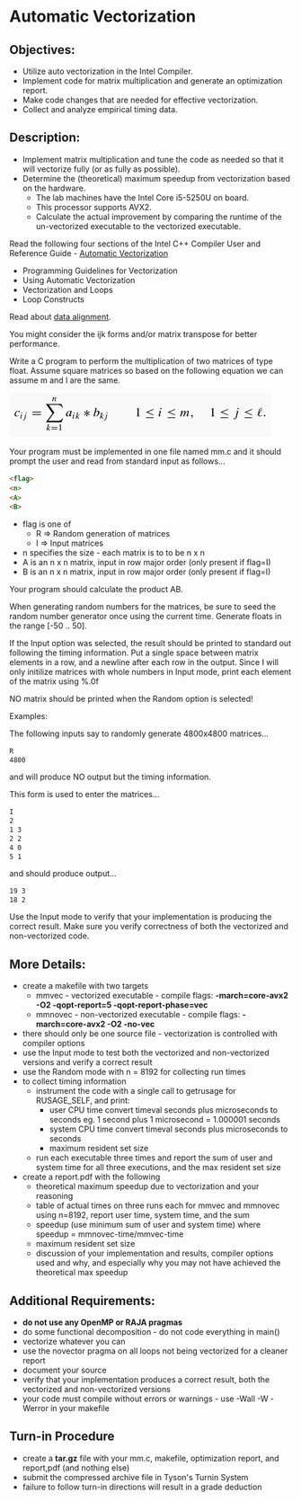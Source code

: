 # Automatic Vectorization

## Objectives:

* Utilize auto vectorization in the Intel Compiler.
* Implement code for matrix multiplication and generate an optimization report.
* Make code changes that are needed for effective vectorization.
* Collect and analyze empirical timing data.

## Description:

* Implement matrix multiplication and tune the code as needed so that it will vectorize fully (or as fully as possible).
* Determine the (theoretical) maximum speedup from vectorization based on the hardware. 
  * The lab machines have the Intel Core i5-5250U on board. 
  * This processor supports AVX2. 
  * Calculate the actual improvement by comparing the runtime of the un-vectorized executable to the vectorized executable.

Read the following four sections of the Intel C++ Compiler User and Reference Guide - [Automatic Vectorization](https://software.intel.com/en-us/cpp-compiler-developer-guide-and-reference-automatic-vectorization)

* Programming Guidelines for Vectorization
* Using Automatic Vectorization
* Vectorization and Loops
* Loop Constructs

Read about [data alignment](https://software.intel.com/en-us/articles/data-alignment-to-assist-vectorization).

You might consider the ijk forms and/or matrix transpose for better performance.

Write a C program to perform the multiplication of two matrices of type float. Assume square matrices so based on the following equation we can assume m and l are the same. 

![Matrix Math Graphic](https://github.com/csuchico-csci551/AutomaticVectorization/raw/master/eq21.gif "Matrix Math Graphic")


Your program must be implemented in one file named mm.c and it should prompt the user and read from standard input as follows...

```html
<flag>
<n> 
<A>
<B>
```
* flag is one of
  * R => Random generation of matrices
  * I => Input matrices
* n specifies the size - each matrix is to to be n x n
* A is an n x n matrix, input in row major order (only present if flag=I)
* B is an n x n matrix, input in row major order (only present if flag=I) 

Your program should calculate the product AB.

When generating random numbers for the matrices, be sure to seed the random number generator once using the current time. Generate floats in the range [-50 .. 50].

If the Input option was selected, the result should be printed to standard out following the timing information. Put a single space between matrix elements in a row, and a newline after each row in the output. Since I will only initilize matrices with whole numbers in Input mode, print each element of the matrix using %.0f

NO matrix should be printed when the Random option is selected!

Examples:

The following inputs say to randomly generate 4800x4800 matrices...

```
R 
4800
```

and will produce NO output but the timing information.

This form is used to enter the matrices...

```
I 
2 
1 3 
2 2
4 0 
5 1
```

and should produce output...

```
19 3
18 2
```

Use the Input mode to verify that your implementation is producing the correct result. Make sure you verify correctness of both the vectorized and non-vectorized code.

## More Details:

* create a makefile with two targets
  * mmvec - vectorized executable - compile flags: **-march=core-avx2 -O2 -qopt-report=5 -qopt-report-phase=vec**
  * mmnovec - non-vectorized executable - compile flags: **-march=core-avx2 -O2 -no-vec**
* there should only be one source file - vectorization is controlled with compiler options
* use the Input mode to test both the vectorized and non-vectorized versions and verify a correct result
* use the Random mode with n = 8192 for collecting run times
* to collect timing information
  * instrument the code with a single call to getrusage for RUSAGE_SELF, and print:
    * user CPU time 
      convert timeval seconds plus microseconds to seconds
      eg. 1 second plus 1 microsecond = 1.000001 seconds
    * system CPU time 
      convert timeval seconds plus microseconds to seconds
    * maximum resident set size
  * run each executable three times and report the sum of user and system time for all three executions, and the max resident set size
* create a report.pdf with the following
  * theoretical maximum speedup due to vectorization and your reasoning
  * table of actual times on three runs each for mmvec and mmnovec using n=8192, report user time, system time, and the sum
  * speedup (use minimum sum of user and system time) where speedup = mmnovec-time/mmvec-time
  * maximum resident set size
  * discussion of your implementation and results, compiler options used and why, and especially why you may not have achieved the theoretical max speedup 

## Additional Requirements:

* **do not use any OpenMP or RAJA pragmas**
* do some functional decomposition - do not code everything in main()
* vectorize whatever you can
* use the novector pragma on all loops not being vectorized for a cleaner report
* document your source 
* verify that your implementation produces a correct result, both the vectorized and non-vectorized versions
* your code must compile without errors or warnings - use -Wall -W -Werror in your makefile

## Turn-in Procedure
* create a **tar.gz** file with your mm.c, makefile, optimization report, and report,pdf (and nothing else)
* submit the compressed archive file in Tyson's Turnin System
* failure to follow turn-in directions will result in a grade deduction

